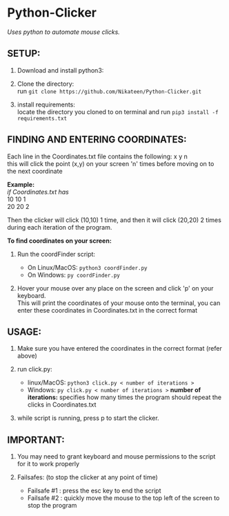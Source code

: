 # Python-Clicker

_Uses python to automate mouse clicks._

## SETUP:
1. Download and install python3: <br />

2. Clone the directory: <br />
run  ```git clone https://github.com/Nikateen/Python-Clicker.git```

3. install requirements: <br />
locate the directory you cloned to on terminal and run  ```pip3 install -f requirements.txt```

## FINDING AND ENTERING COORDINATES:
Each line in the Coordinates.txt file contains the following: x y n <br />
this will click the point (x,y) on your screen 'n' times before moving on to the next coordinate <br />

**Example:** <br />
_if Coordinates.txt has_ <br />
10 10 1 <br />
20 20 2 <br />

Then the clicker will click (10,10) 1 time, and then it will click (20,20) 2 times during each iteration of the program.


**To find coordinates on your screen:**
1.  Run the coordFinder script: <br />
    * On Linux/MacOS: ```python3 coordFinder.py```
    * On Windows: ```py coordFinder.py```
    
2.  Hover your mouse over any place on the screen and click 'p' on your keyboard. <br /> This will print the coordinates of your mouse onto the terminal, you can enter these coordinates in Coordinates.txt in the correct format 


## USAGE:
1. Make sure you have entered the coordinates in the correct format (refer above)

3. run click.py:<br />
    * linux/MacOS: ```python3 click.py < number of iterations >```
    * Windows: ```py click.py < number of iterations >```
    **number of iterations:** specifies how many times the program should repeat the clicks in Coordinates.txt 

4. while script is running, press p to start the clicker.


## IMPORTANT:
1. You may need to grant keyboard and mouse permissions to the script for it to work properly

2. Failsafes: (to stop the clicker at any point of time)
    * Failsafe #1 : press the esc key to end the script
    * Failsafe #2 : quickly move the mouse to the top left of the screen to stop the program
 
